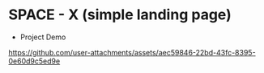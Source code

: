 # SPACE - X (simple landing page)

- Project Demo

https://github.com/user-attachments/assets/aec59846-22bd-43fc-8395-0e60d9c5ed9e


